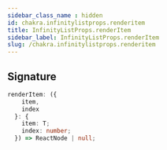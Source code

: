 ```yaml
---
sidebar_class_name : hidden
id: chakra.infinitylistprops.renderitem
title: InfinityListProps.renderItem
sidebar_label: InfinityListProps.renderItem
slug: /chakra.infinitylistprops.renderitem
---
```






## Signature

```typescript
renderItem: ({
    item,
    index
  }: {
    item: T;
    index: number;
  }) => ReactNode | null;
```
